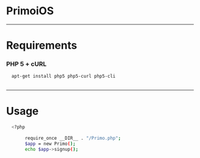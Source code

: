 # PrimoiOS

-------------
# Requirements

### PHP 5 + cURL
```sh 
  apt-get install php5 php5-curl php5-cli
  
```
-------------

# Usage 

```sh
  <?php
  
       require_once __DIR__ . "/Primo.php";
       $app = new Primo();
       echo $app->signup();
```
